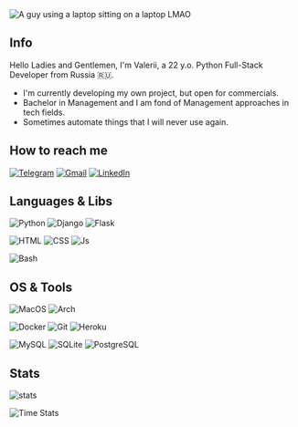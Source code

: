 <img src="https://i.ibb.co/xf0ht6z/shutterstock-753972046-350x233.jpg" alt="A guy using a laptop sitting on a laptop LMAO">

## Info

Hello Ladies and Gentlemen, I'm Valerii, a 22 y.o. Python Full-Stack Developer from Russia 🇷🇺.

- I'm currently developing my own project, but open for commercials.
- Bachelor in Management and I am fond of Management approaches in tech fields.
- Sometimes automate things that I will never use again.

## How to reach me

[![Telegram](https://img.shields.io/badge/Telegram-2CA5E0?style=for-the-badge&logo=telegram&logoColor=white)](https://t.me/rebel_sable)
[![Gmail](https://img.shields.io/badge/Gmail-D14836?style=for-the-badge&logo=gmail&logoColor=white)](https://mail.google.com/mail/u/0/#inbox?compose=GTvVlcRzDfkCHdGGLrBfgRBPTRrlqkRCKnmSQbHTVNsQRWBPhkNVjVGFNJDmsjXfNkDDQGFTwbtMW)
[![LinkedIn](https://img.shields.io/badge/LinkedIn-0077B5?style=for-the-badge&logo=linkedin&logoColor=white)](https://www.linkedin.com/in/valerii-chirkov/)

## Languages & Libs

![Python](https://img.shields.io/badge/Python-3776AB?style=for-the-badge&logo=python&logoColor=white)
![Django](https://img.shields.io/badge/Django-092E20?style=for-the-badge&logo=django&logoColor=white)
![Flask](https://img.shields.io/badge/Flask-000000?style=for-the-badge&logo=flask&logoColor=white)

![HTML](https://img.shields.io/badge/HTML5-E34F26?style=for-the-badge&logo=html5&logoColor=white)
![CSS](https://img.shields.io/badge/CSS3-1572B6?style=for-the-badge&logo=css3&logoColor=white)
![Js](https://img.shields.io/badge/JavaScript-323330?style=for-the-badge&logo=javascript&logoColor=F7DF1E)

![Bash](https://img.shields.io/badge/Bash-121011?style=for-the-badge&logo=gnu-bash&logoColor=white)

## OS & Tools

![MacOS](https://img.shields.io/badge/Apple-MacBook-999999?style=for-the-badge&logo=apple&logoColor=white)
![Arch](https://img.shields.io/badge/Arch_Linux-1793D1?style=for-the-badge&logo=arch-linux&logoColor=white)

![Docker](https://img.shields.io/badge/Docker-2CA5E0?style=for-the-badge&logo=docker&logoColor=white)
![Git](https://img.shields.io/badge/Git-F05032?style=for-the-badge&logo=git&logoColor=white)
![Heroku](https://img.shields.io/badge/Heroku-430098?style=for-the-badge&logo=heroku&logoColor=white)

![MySQL](https://img.shields.io/badge/MySQL-00000F?style=for-the-badge&logo=mysql&logoColor=white)
![SQLite](https://img.shields.io/badge/SQLite-07405E?style=for-the-badge&logo=sqlite&logoColor=white)
![PostgreSQL](https://img.shields.io/badge/PostgreSQL-316192?style=for-the-badge&logo=postgresql&logoColor=white)




[comment]: <> (| <a href="https://github.com/valerii-chirkov"><img align="center" src="https://github-readme-stats.vercel.app/api?username=valerii-chirkov&show_icons=true&theme=radical&include_all_commits=true&hide_border=true" alt="Valerii's stats" /></a> | <a href="https://github.com/valerii-chirkov"><img align="center" src="https://github-readme-stats.vercel.app/api/top-langs/?username=valerii-chirkov&layout=compact&theme=radical&hide_border=true" /></a> |)

[comment]: <> (| ------------- | ------------- |)

<!---
valerii-chirkov/valerii-chirkov is a ✨ special ✨ repository because its `README.md` (this file) appears on your GitHub profile.
You can click the Preview link to take a look at your changes.
--->


## Stats

![stats](https://github-readme-stats.vercel.app/api?username=valerii-chirkov&show_icons=true&count_private=true&title_color=f7d745&text_color=b2d76c&icon_color=6562af&bg_color=00000000&hide=bg-color&hide_border=true)

![Time Stats](https://github-readme-stats.vercel.app/api/wakatime?username=valeriichirkov&theme=radical])

